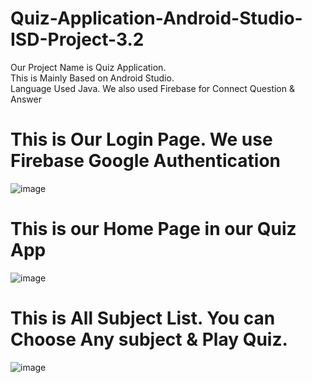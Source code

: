 # Quiz-Application-Android-Studio-ISD-Project-3.2
Our Project Name is Quiz Application.<br>
This is Mainly Based on Android Studio. <br>
Language Used Java.
We also used Firebase for Connect Question & Answer

# This is Our Login Page. We use Firebase Google Authentication
![image](https://github.com/Sowpnil-Roy/Quiz-Application-Android-Studio-ISD-Project-3.2/assets/86656724/3bc58731-b25c-412c-bf32-3d18bfa694fb)

# This is our Home Page in our Quiz App
![image](https://github.com/Sowpnil-Roy/Quiz-Application-Android-Studio-ISD-Project-3.2/assets/86656724/c096b1dc-441e-4b9c-af88-1e651a2d4552)

# This is All Subject List. You can Choose Any subject & Play Quiz.
![image](https://github.com/Sowpnil-Roy/Quiz-Application-Android-Studio-ISD-Project-3.2/assets/86656724/d3aefe40-67a0-41fc-88c3-c3c66c1d2246)
